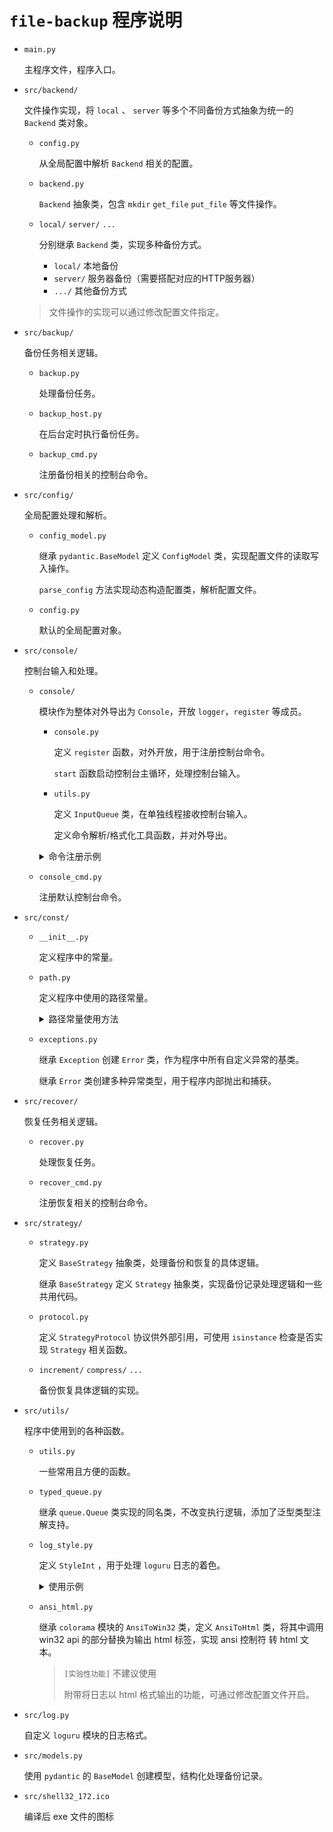 # `file-backup` 程序说明

- `main.py`

  主程序文件，程序入口。

- `src/backend/`

  文件操作实现，将 `local` 、 `server` 等多个不同备份方式抽象为统一的 `Backend` 类对象。

  - `config.py`

    从全局配置中解析 `Backend` 相关的配置。

  - `backend.py`

    `Backend` 抽象类，包含 `mkdir` `get_file` `put_file` 等文件操作。

  - `local/` `server/` `...`

    分别继承 `Backend` 类，实现多种备份方式。

    * `local/` 本地备份
    * `server/` 服务器备份（需要搭配对应的HTTP服务器）
    * `.../` 其他备份方式

  > 文件操作的实现可以通过修改配置文件指定。

- `src/backup/`

  备份任务相关逻辑。

  - `backup.py`

    处理备份任务。

  - `backup_host.py`

    在后台定时执行备份任务。

  - `backup_cmd.py`

    注册备份相关的控制台命令。

- `src/config/`

  全局配置处理和解析。

  - `config_model.py`

    继承 `pydantic.BaseModel` 定义 `ConfigModel` 类，实现配置文件的读取写入操作。

    `parse_config` 方法实现动态构造配置类，解析配置文件。

  - `config.py`

    默认的全局配置对象。

- `src/console/`

  控制台输入和处理。

  - `console/`
  
    模块作为整体对外导出为 `Console`，开放 `logger`，`register` 等成员。

    - `console.py`

      定义 `register` 函数，对外开放，用于注册控制台命令。

      `start` 函数启动控制台主循环，处理控制台输入。
    
    - `utils.py`

      定义 `InputQueue` 类，在单独线程接收控制台输入。

      定义命令解析/格式化工具函数，并对外导出。

    <details>
    <summary>命令注册示例</summary>

    ```py
    from typing import List

    from src.console import Console

    @Console.register("foo", alias=["bar"], arglen=3)
    async def _(args: List[str]):
        # 注册命令时 arglen=3 保证调用时args长度为3
        # arg1, arg2, arg3 = arg
        Console.logger.info(", ".join(args))
    ```

    </details>

  - `console_cmd.py`

    注册默认控制台命令。

- `src/const/`

  - `__init__.py`

    定义程序中的常量。

  - `path.py`

    定义程序中使用的路径常量。

    <details>
    <summary>路径常量使用方法</summary>

    ```py
    from src.const import PATH
    # 缓存目录
    cache = PATH.CACHE / "my_cache_key"
    ```

    </details>

  - `exceptions.py`

    继承 `Exception` 创建 `Error` 类，作为程序中所有自定义异常的基类。

    继承 `Error` 类创建多种异常类型，用于程序内部抛出和捕获。

- `src/recover/`

  恢复任务相关逻辑。

  - `recover.py`

    处理恢复任务。

  - `recover_cmd.py`

    注册恢复相关的控制台命令。

- `src/strategy/`

  - `strategy.py`

    定义 `BaseStrategy` 抽象类，处理备份和恢复的具体逻辑。

    继承 `BaseStrategy` 定义 `Strategy` 抽象类，实现备份记录处理逻辑和一些共用代码。

  - `protocol.py`

    定义 `StrategyProtocol` 协议供外部引用，可使用 `isinstance` 检查是否实现 `Strategy` 相关函数。

  - `increment/` `compress/` `...`

    备份恢复具体逻辑的实现。

- `src/utils/`

  程序中使用到的各种函数。

  - `utils.py`

    一些常用且方便的函数。

  - `typed_queue.py`

    继承 `queue.Queue` 类实现的同名类，不改变执行逻辑，添加了泛型类型注解支持。

  - `log_style.py`

    定义 `StyleInt` ，用于处理 `loguru` 日志的着色。

    <details>
    <summary>使用示例</summary>

    ```py
    from src.log import get_logger
    from src.utils import Style

    logger = get_logger("Test").opt(colors=True)
    logger.info(f"{Style.YELLOW("Yellow Text")} and {(Style.CYAN | Style.UNDERLINE)("Cyan Underline Text")}")
    ```

    </details>

  - `ansi_html.py`

    继承 `colorama` 模块的 `AnsiToWin32` 类，定义 `AnsiToHtml` 类，将其中调用 win32 api 的部分替换为输出 html 标签，实现 ansi 控制符 转 html 文本。

    > `[实验性功能]` 不建议使用
    >
    > 附带将日志以 html 格式输出的功能，可通过修改配置文件开启。

- `src/log.py`

  自定义 `loguru` 模块的日志格式。

- `src/models.py`

  使用 `pydantic` 的 `BaseModel` 创建模型，结构化处理备份记录。

- `src/shell32_172.ico`

  编译后 exe 文件的图标
